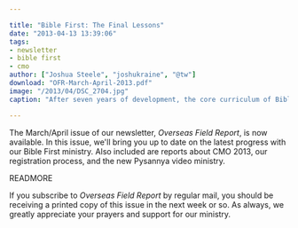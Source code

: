 ```yaml
---

title: "Bible First: The Final Lessons"
date: "2013-04-13 13:39:06"
tags:
- newsletter
- bible first
- cmo
author: ["Joshua Steele", "joshukraine", "@tw"]
download: "OFR-March-April-2013.pdf"
image: "/2013/04/DSC_2704.jpg"
caption: "After seven years of development, the core curriculum of Bible First is now complete. The manuscripts of lessons 19 and 20 were recently finalized, and these lessons are now being prepared for print in English and Ukrainian."

---
```


The March/April issue of our newsletter, *Overseas Field Report*, is now available. In this issue, we'll bring you up to date on the latest progress with our Bible First ministry. Also included are reports about CMO 2013, our registration process, and the new Pysannya video ministry.

READMORE

If you subscribe to *Overseas Field Report* by regular mail, you should be receiving a printed copy of this issue in the next week or so. As always, we greatly appreciate your prayers and support for our ministry.

